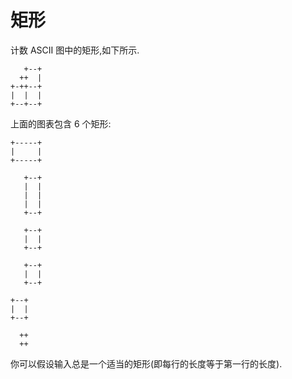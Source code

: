 # 矩形

计数 ASCII 图中的矩形,如下所示.

```text
   +--+
  ++  |
+-++--+
|  |  |
+--+--+
```

上面的图表包含 6 个矩形:

```text
+-----+
|     |
+-----+
```

```text
   +--+
   |  |
   |  |
   |  |
   +--+
```

```text
   +--+
   |  |
   +--+
```

```text
   +--+
   |  |
   +--+
```

```text
+--+
|  |
+--+
```

```text
  ++
  ++
```

你可以假设输入总是一个适当的矩形(即每行的长度等于第一行的长度).

[help-page]: https://exercism.io/tracks/rust/learning
[modules]: https://doc.rust-lang.org/book/2018-edition/ch07-00-modules.html
[cargo]: https://doc.rust-lang.org/book/2018-edition/ch14-00-more-about-cargo.html
[rust-tests]: https://doc.rust-lang.org/book/2018-edition/ch11-02-running-tests.html
